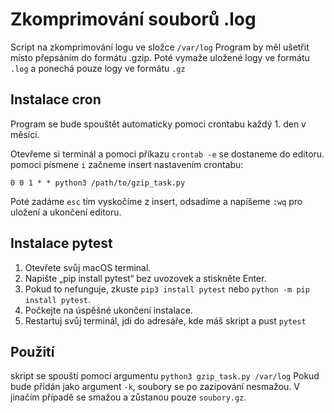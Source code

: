# Zkomprimování souborů .log

Script na zkomprimování logu ve složce
`/var/log` Program by měl ušetřit místo přepsáním do formátu .gzip. Poté vymaže uložené logy ve formátu `.log` a ponechá
pouze logy ve formátu `.gz`

## Instalace cron

Program se bude spouštět automaticky pomoci crontabu každý 1. den v měsíci.

Otevřeme si terminál a pomoci příkazu `crontab -e` se dostaneme do editoru. pomoci písmene `i` začneme insert nastavením
crontabu:

    0 0 1 * * python3 /path/to/gzip_task.py

Poté zadáme `esc` tím vyskočíme z insert, odsadíme a napíšeme `:wq` pro uložení a ukončení editoru.

## Instalace pytest

1. Otevřete svůj macOS terminal.
2. Napište „pip install pytest“ bez uvozovek a stiskněte Enter.
3. Pokud to nefunguje, zkuste `pip3 install pytest` nebo `python -m pip install pytest`.
4. Počkejte na úspěšné ukončení instalace.
5. Restartuj svůj terminál, jdi do adresáře, kde máš skript a pust `pytest`

## Použití
skript se spouští pomoci argumentu `python3 gzip_task.py /var/log`
Pokud bude přidán jako argument `-k`, soubory se po zazipování nesmažou. V jinačím případě se smažou a zůstanou pouze `soubory.gz`. 

